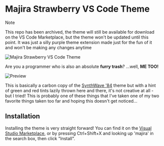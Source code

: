 # Majira Strawberry VS Code Theme

> [!NOTE]
> This repo has been archived, the theme will still be available for download on the VS Code
> Marketplace, but the theme won't be updated until this point. It was just a silly
> purple theme extension made just for the fun of it and won't be making any changes
> anytime

![Majira Strawberry VS Code Theme](https://user-images.githubusercontent.com/94678583/221720750-f8163faf-f5bd-4318-9547-7a6c04c92c87.png)

Are you a programmer who is also an absolute **furry trash**? ...well, **ME TOO!**

![Preview](https://user-images.githubusercontent.com/94678583/221720743-29bb51c1-a506-4675-8274-03d7e63f99ae.jpg)

This is basically a carbon copy of the [SynthWave '84](https://github.com/robb0wen/synthwave-vscode)
theme but with a hint of green and red tints lazily thrown here and there, it's not creative at all - but I tried!
This is probably one of these things that I've taken one of my two favorite things taken too far and hoping this doesn't get noticed...

## Installation

Installing the theme is very straight forward! You can find it on the [Visual Studio Marketplace][uwu], or by pressing Ctrl+Shift+X and
looking up 'majira' in the search box, then click "Install".

[uwu]: https://marketplace.visualstudio.com/items?itemName=KurojiFusky.majira-strawberry-vscode
